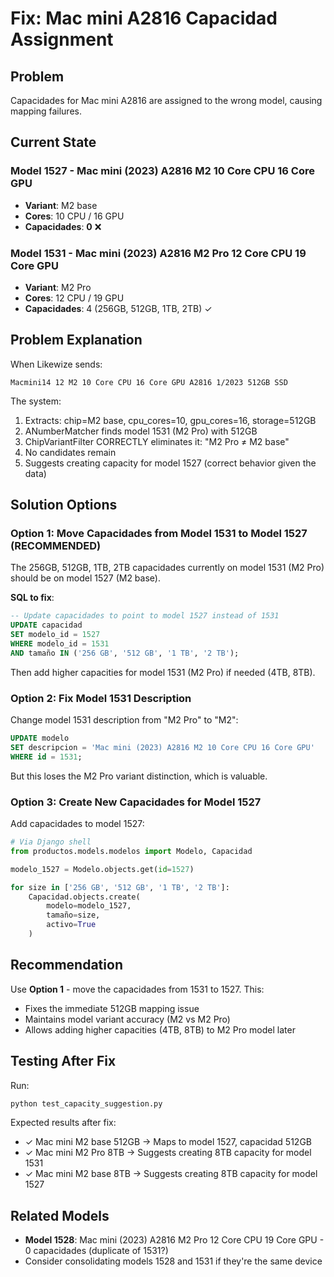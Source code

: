 # Fix: Mac mini A2816 Capacidad Assignment

## Problem

Capacidades for Mac mini A2816 are assigned to the wrong model, causing mapping failures.

## Current State

### Model 1527 - Mac mini (2023) A2816 M2 10 Core CPU 16 Core GPU
- **Variant**: M2 base
- **Cores**: 10 CPU / 16 GPU
- **Capacidades**: **0** ❌

### Model 1531 - Mac mini (2023) A2816 M2 Pro 12 Core CPU 19 Core GPU
- **Variant**: M2 Pro
- **Cores**: 12 CPU / 19 GPU
- **Capacidades**: 4 (256GB, 512GB, 1TB, 2TB) ✓

## Problem Explanation

When Likewize sends:
```
Macmini14 12 M2 10 Core CPU 16 Core GPU A2816 1/2023 512GB SSD
```

The system:
1. Extracts: chip=M2 base, cpu_cores=10, gpu_cores=16, storage=512GB
2. ANumberMatcher finds model 1531 (M2 Pro) with 512GB
3. ChipVariantFilter CORRECTLY eliminates it: "M2 Pro ≠ M2 base"
4. No candidates remain
5. Suggests creating capacity for model 1527 (correct behavior given the data)

## Solution Options

### Option 1: Move Capacidades from Model 1531 to Model 1527 (RECOMMENDED)

The 256GB, 512GB, 1TB, 2TB capacidades currently on model 1531 (M2 Pro) should be on model 1527 (M2 base).

**SQL to fix**:
```sql
-- Update capacidades to point to model 1527 instead of 1531
UPDATE capacidad
SET modelo_id = 1527
WHERE modelo_id = 1531
AND tamaño IN ('256 GB', '512 GB', '1 TB', '2 TB');
```

Then add higher capacities for model 1531 (M2 Pro) if needed (4TB, 8TB).

### Option 2: Fix Model 1531 Description

Change model 1531 description from "M2 Pro" to "M2":
```sql
UPDATE modelo
SET descripcion = 'Mac mini (2023) A2816 M2 10 Core CPU 16 Core GPU'
WHERE id = 1531;
```

But this loses the M2 Pro variant distinction, which is valuable.

### Option 3: Create New Capacidades for Model 1527

Add capacidades to model 1527:
```python
# Via Django shell
from productos.models.modelos import Modelo, Capacidad

modelo_1527 = Modelo.objects.get(id=1527)

for size in ['256 GB', '512 GB', '1 TB', '2 TB']:
    Capacidad.objects.create(
        modelo=modelo_1527,
        tamaño=size,
        activo=True
    )
```

## Recommendation

Use **Option 1** - move the capacidades from 1531 to 1527. This:
- Fixes the immediate 512GB mapping issue
- Maintains model variant accuracy (M2 vs M2 Pro)
- Allows adding higher capacities (4TB, 8TB) to M2 Pro model later

## Testing After Fix

Run:
```bash
python test_capacity_suggestion.py
```

Expected results after fix:
- ✓ Mac mini M2 base 512GB → Maps to model 1527, capacidad 512GB
- ✓ Mac mini M2 Pro 8TB → Suggests creating 8TB capacity for model 1531
- ✓ Mac mini M2 base 8TB → Suggests creating 8TB capacity for model 1527

## Related Models

- **Model 1528**: Mac mini (2023) A2816 M2 Pro 12 Core CPU 19 Core GPU - 0 capacidades (duplicate of 1531?)
- Consider consolidating models 1528 and 1531 if they're the same device

